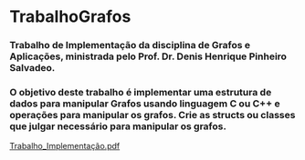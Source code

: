 # TrabalhoGrafos
### Trabalho de Implementação da disciplina de Grafos e Aplicações, ministrada pelo Prof. Dr. Denis Henrique Pinheiro Salvadeo.
### O objetivo deste trabalho é implementar uma estrutura de dados para manipular Grafos usando linguagem C ou C++ e operações para manipular os grafos. Crie as structs ou classes que julgar necessário para manipular os grafos.
[Trabalho_Implementação.pdf](https://github.com/thcastilho/TrabalhoGrafos/files/12371427/Trabalho_Implementacao.pdf)
